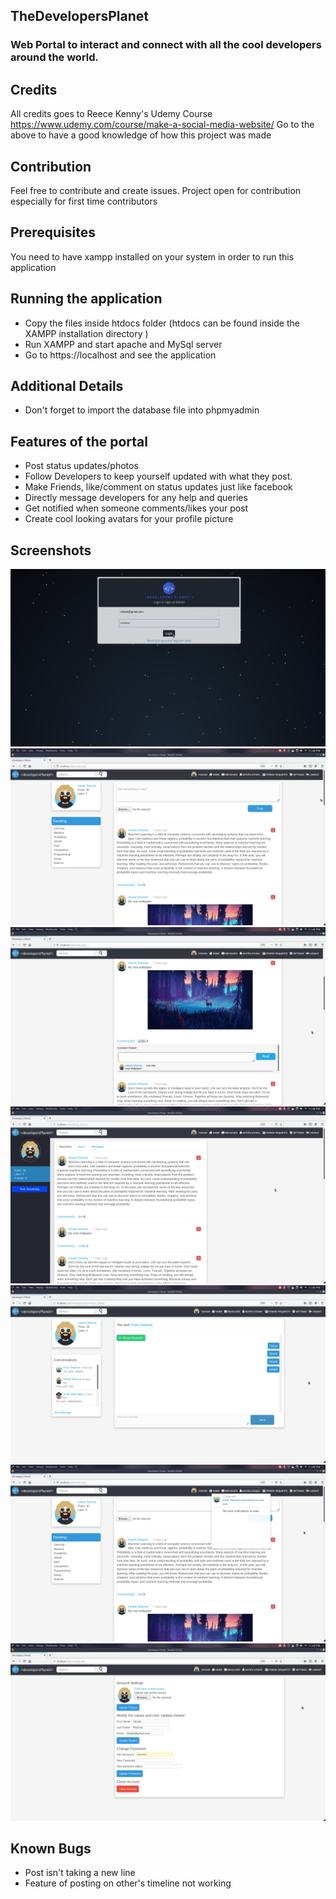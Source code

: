 ## TheDevelopersPlanet
### Web Portal to interact and connect with all the cool developers around the world.

## Credits
All credits goes to Reece Kenny's Udemy Course
https://www.udemy.com/course/make-a-social-media-website/
Go to the above to have a good knowledge of how this project was made

## Contribution
Feel free to contribute and create issues.
Project open for contribution especially for first time contributors

## Prerequisites
You need to have xampp installed on your system in order to run this application

## Running the application
+ Copy the files inside htdocs folder (htdocs can be found inside the XAMPP installation directory )
+ Run XAMPP and start apache and MySql server
+ Go to https://localhost and see the application

## Additional Details
+ Don't forget to import the database file into phpmyadmin

## Features of the portal
+ Post status updates/photos
+ Follow Developers to keep yourself updated with what they post.
+ Make Friends, like/comment on status updates just like facebook
+ Directly message developers for any help and queries
+ Get notified when someone comments/likes your post
+ Create cool looking avatars for your profile picture

## Screenshots
![Login Page](docs/1.png)
![Home Page](docs/2.png)
![Profile Page](docs/3.png)
![Settings Page](docs/4.png)
![Settings Page](docs/5.png)
![Settings Page](docs/6.png)
![Settings Page](docs/7.png)

## Known Bugs
+ Post isn't taking a new line
+ Feature of posting on other's timeline not working

